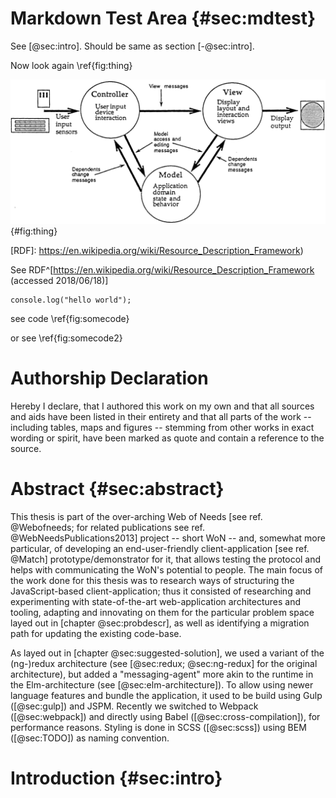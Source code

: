 # Markdown Test Area {#sec:mdtest}

<!-- TODO -- abstract/introduction here %TODO -->

<!--

codeBlockCaptions for code-block refs?

autoSectionLabels, default false: Automatically prefix all section labels with sec:. Note that this messes with pandoc's automatic header references.

lstPrefix, default lst., lsts.: Prefix for references to lists, e.g. lsts. 2,5
-->

See [@sec:intro]. Should be same as section [-@sec:intro].

Now look again \ref{fig:thing}

![some caption](./figures/mvc.png){#fig:thing}

[RDF]: https://en.wikipedia.org/wiki/Resource_Description_Framework)


See RDF^[<https://en.wikipedia.org/wiki/Resource_Description_Framework> (accessed 2018/06/18)]





``` {#fig:somecode .js}
console.log("hello world");
```

see code \ref{fig:somecode}

or see \ref{fig:somecode2}

# Authorship Declaration 

Hereby I declare, that I authored this work on my own and that all sources and aids have been listed in their entirety and that all parts of the work -- including tables, maps and figures -- stemming from other works in exact wording or spirit, have been marked as quote and contain a reference to the source.

<!--
TODO Vienna, 


Ort, Datum, Unterschrift
-->

# Abstract {#sec:abstract}

<!-- 

take important point from other section

intro sentence from 02_..

check tuwien outline?

* Kontext der Arbeit / Aufgabenstellung
* Fragestellung der Diplomarbeit
* Wissenschaftliche  Methode(n)  /  Verfahrensweise(n),  mit  deren  Hilfe  die  Ergebnisse  erzielt  
* wurden
* Zentrale Ergebnisse der Arbeit

-->
This thesis is part of the over-arching Web of Needs [see ref. @Webofneeds; for related publications see ref. @WebNeedsPublications2013] project -- short WoN --
and, somewhat more particular, of developing an end-user-friendly client-application [see ref. @Match] prototype/demonstrator for it,
that allows testing the protocol and helps with communicating the WoN's potential to people.
The main focus of the work done for this thesis was to research ways of
structuring the JavaScript-based client-application; thus it consisted
of researching and experimenting with state-of-the-art web-application
architectures and tooling, adapting and innovating on them for the
particular problem space layed out in [chapter @sec:probdescr], as well as identifying a migration path for
updating the existing code-base.

As layed out in [chapter @sec:suggested-solution], we used a variant of the (ng-)redux architecture (see [@sec:redux; @sec:ng-redux] for the original architecture), but added a "messaging-agent" more akin to the runtime in the Elm-architecture (see [@sec:elm-architecture]). To allow using newer language features and bundle the application, it used to be build using Gulp ([@sec:gulp]) and JSPM. Recently we switched to Webpack ([@sec:webpack]) and directly using Babel ([@sec:cross-compilation]), for performance reasons. Styling is done in SCSS ([@sec:scss]) using BEM ([@sec:TODO]) as naming convention.

<!-- 
TODO mention hevner? 
TODO drop mention of gulp and jspm?
-->




# Introduction {#sec:intro}

<!-- 

take important point from other section

intro sentence from 02_..

check tuwien outline?

-->
